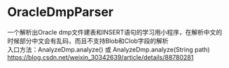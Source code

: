 # OracleDmpParser
一个解析出Oracle dmp文件建表和INSERT语句的学习用小程序，在解析中文的时候部分中文会有乱码，而且不支持Blob和Clob字段的解析  
入口方法：AnalyzeDmp.analyze() 或 AnalyzeDmp.analyze(String path)  
https://blog.csdn.net/weixin_30342639/article/details/88780281  
